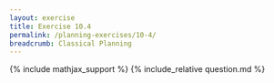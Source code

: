 ```yaml
---
layout: exercise
title: Exercise 10.4
permalink: /planning-exercises/10-4/
breadcrumb: Classical Planning
---
```


{% include mathjax_support %}
{% include_relative question.md %}
